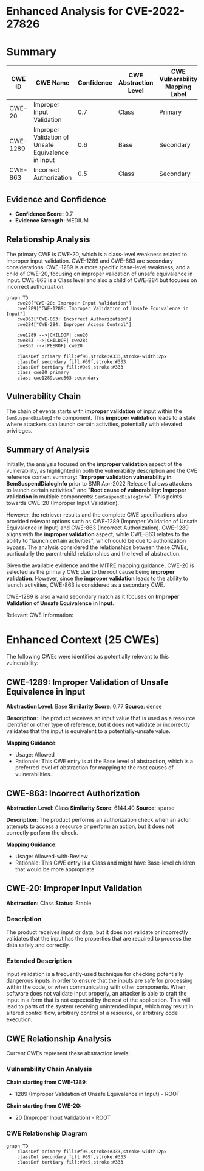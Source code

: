 # Enhanced Analysis for CVE-2022-27826

# Summary
| CWE ID | CWE Name | Confidence | CWE Abstraction Level | CWE Vulnerability Mapping Label | CWE-Vulnerability Mapping Notes |
|---|---|---|---|---|---|
| CWE-20 | Improper Input Validation | 0.7 | Class | Primary | Discouraged |
| CWE-1289 | Improper Validation of Unsafe Equivalence in Input | 0.6 | Base | Secondary | Allowed |
| CWE-863 | Incorrect Authorization | 0.5 | Class | Secondary | Allowed-with-Review |

## Evidence and Confidence

*   **Confidence Score:** 0.7
*   **Evidence Strength:** MEDIUM

## Relationship Analysis
The primary CWE is CWE-20, which is a class-level weakness related to improper input validation. CWE-1289 and CWE-863 are secondary considerations. CWE-1289 is a more specific base-level weakness, and a child of CWE-20, focusing on improper validation of unsafe equivalence in input. CWE-863 is a Class level and also a child of CWE-284 but focuses on incorrect authorization.

```mermaid
graph TD
    cwe20["CWE-20: Improper Input Validation"]
    cwe1289["CWE-1289: Improper Validation of Unsafe Equivalence in Input"]
    cwe863["CWE-863: Incorrect Authorization"]
    cwe284["CWE-284: Improper Access Control"]

    cwe1289 -->|CHILDOF| cwe20
    cwe863 -->|CHILDOF| cwe284
    cwe863 -->|PEEROF| cwe20
    
    classDef primary fill:#f96,stroke:#333,stroke-width:2px
    classDef secondary fill:#69f,stroke:#333
    classDef tertiary fill:#9e9,stroke:#333
    class cwe20 primary
    class cwe1289,cwe863 secondary
```

## Vulnerability Chain
The chain of events starts with **improper validation** of input within the `SemSuspendDialogInfo` component. This **improper validation** leads to a state where attackers can launch certain activities, potentially with elevated privileges.

## Summary of Analysis
Initially, the analysis focused on the **improper validation** aspect of the vulnerability, as highlighted in both the vulnerability description and the CVE reference content summary: "**Improper validation vulnerability in SemSuspendDialogInfo** prior to SMR Apr-2022 Release 1 allows attackers to launch certain activities." and "**Root cause of vulnerability: Improper validation** in multiple components: `SemSuspendDialogInfo`". This points towards CWE-20 (Improper Input Validation).

However, the retriever results and the complete CWE specifications also provided relevant options such as CWE-1289 (Improper Validation of Unsafe Equivalence in Input) and CWE-863 (Incorrect Authorization). CWE-1289 aligns with the **improper validation** aspect, while CWE-863 relates to the ability to "launch certain activities", which could be due to authorization bypass. The analysis considered the relationships between these CWEs, particularly the parent-child relationships and the level of abstraction.

Given the available evidence and the MITRE mapping guidance, CWE-20 is selected as the primary CWE due to the root cause being **improper validation**. However, since the **improper validation** leads to the ability to launch activities, CWE-863 is considered as a secondary CWE.

CWE-1289 is also a valid secondary match as it focuses on **Improper Validation of Unsafe Equivalence in Input**.

Relevant CWE Information:

# Enhanced Context (25 CWEs)
The following CWEs were identified as potentially relevant to this vulnerability:

## CWE-1289: Improper Validation of Unsafe Equivalence in Input
**Abstraction Level**: Base
**Similarity Score**: 0.77
**Source**: dense

**Description**:
The product receives an input value that is used as a resource identifier or other type of reference, but it does not validate or incorrectly validates that the input is equivalent to a potentially-unsafe value.

**Mapping Guidance**:
- Usage: Allowed
- Rationale: This CWE entry is at the Base level of abstraction, which is a preferred level of abstraction for mapping to the root causes of vulnerabilities.

## CWE-863: Incorrect Authorization
**Abstraction Level**: Class
**Similarity Score**: 6144.40
**Source**: sparse

**Description**:
The product performs an authorization check when an actor attempts to access a resource or perform an action, but it does not correctly perform the check.

**Mapping Guidance**:
- Usage: Allowed-with-Review
- Rationale: This CWE entry is a Class and might have Base-level children that would be more appropriate

## CWE-20: Improper Input Validation
**Abstraction:** Class
**Status:** Stable

### Description
The product receives input or data, but it does
        not validate or incorrectly validates that the input has the
        properties that are required to process the data safely and
        correctly.

### Extended Description


Input validation is a frequently-used technique for checking potentially dangerous inputs in order to ensure that the inputs are safe for processing within the code, or when communicating with other components. When software does not validate input properly, an attacker is able to craft the input in a form that is not expected by the rest of the application. This will lead to parts of the system receiving unintended input, which may result in altered control flow, arbitrary control of a resource, or arbitrary code execution.


## CWE Relationship Analysis

Current CWEs represent these abstraction levels: .


### Vulnerability Chain Analysis

**Chain starting from CWE-1289:**
- 1289 (Improper Validation of Unsafe Equivalence in Input) - ROOT


**Chain starting from CWE-20:**
- 20 (Improper Input Validation) - ROOT



### CWE Relationship Diagram

```mermaid
graph TD
    classDef primary fill:#f96,stroke:#333,stroke-width:2px
    classDef secondary fill:#69f,stroke:#333
    classDef tertiary fill:#9e9,stroke:#333
```